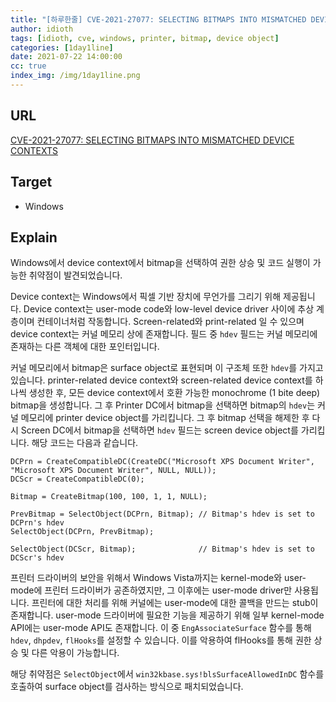 ```yaml
---
title: "[하루한줄] CVE-2021-27077: SELECTING BITMAPS INTO MISMATCHED DEVICE CONTEXTS"
author: idioth
tags: [idioth, cve, windows, printer, bitmap, device object]
categories: [1day1line]
date: 2021-07-22 14:00:00
cc: true
index_img: /img/1day1line.png
---
```


## URL 

[CVE-2021-27077: SELECTING BITMAPS INTO MISMATCHED DEVICE CONTEXTS](https://www.zerodayinitiative.com/blog/2021/7/26/cve-2021-27077-selecting-bitmaps-into-mismatched-device-contexts)



## Target

- Windows



## Explain

Windows에서 device context에서 bitmap을 선택하여 권한 상승 및 코드 실행이 가능한 취약점이 발견되었습니다.

Device context는 Windows에서 픽셀 기반 장치에 무언가를 그리기 위해 제공됩니다. Device context는 user-mode code와 low-level device driver 사이에 추상 계층이며 컨테이너처럼 작동합니다. Screen-related와 print-related 일 수 있으며 device context는 커널 메모리 상에 존재합니다. 필드 중 `hdev` 필드는 커널 메모리에 존재하는 다른 객체에 대한 포인터입니다.

커널 메모리에서 bitmap은 surface object로 표현되며 이 구조체 또한 `hdev`를 가지고 있습니다. printer-related device context와 screen-related device context를 하나씩 생성한 후, 모든 device context에서 호환 가능한 monochrome (1 bite deep) bitmap을 생성합니다. 그 후 Printer DC에서 bitmap을 선택하면 bitmap의 `hdev`는 커널 메모리에 printer device object를 가리킵니다. 그 후 bitmap 선택을 해제한 후 다시 Screen DC에서 bitmap을 선택하면 `hdev` 필드는 screen device object를 가리킵니다. 해당 코드는 다음과 같습니다.

```
DCPrn = CreateCompatibleDC(CreateDC("Microsoft XPS Document Writer", "Microsoft XPS Document Writer", NULL, NULL)); 
DCScr = CreateCompatibleDC(0); 
 
Bitmap = CreateBitmap(100, 100, 1, 1, NULL); 
 
PrevBitmap = SelectObject(DCPrn, Bitmap); // Bitmap's hdev is set to DCPrn's hdev 
SelectObject(DCPrn, PrevBitmap); 
 
SelectObject(DCScr, Bitmap);              // Bitmap's hdev is set to DCScr's hdev
```

프린터 드라이버의 보안을 위해서 Windows Vista까지는 kernel-mode와 user-mode에 프린터 드라이버가 공존하였지만, 그 이후에는 user-mode driver만 사용됩니다. 프린터에 대한 처리를 위해 커널에는 user-mode에 대한 콜백을 만드는 stub이 존재합니다. user-mode 드라이버에 필요한 기능을 제공하기 위해 일부 kernel-mode API에는 user-mode API도 존재합니다. 이 중 `EngAssociateSurface` 함수를 통해 `hdev`, `dhpdev`, `flHooks`를 설정할 수 있습니다. 이를 악용하여 flHooks를 통해 권한 상승 및 다른 악용이 가능합니다.

해당 취약점은 `SelectObject`에서 `win32kbase.sys!blsSurfaceAllowedInDC` 함수를 호출하여 surface object를 검사하는 방식으로 패치되었습니다.
